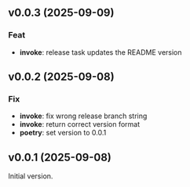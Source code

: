 ## v0.0.3 (2025-09-09)

### Feat

- **invoke**: release task updates the README version

## v0.0.2 (2025-09-08)

### Fix

- **invoke**: fix wrong release branch string
- **invoke**: return correct version format
- **poetry**: set version to 0.0.1

## v0.0.1 (2025-09-08)

Initial version.
